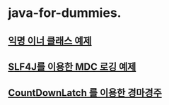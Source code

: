 # java-for-dummies.

## [익명 이너 클래스 예제](https://github.com/psyoblade/java-for-dummies/blob/develop/src/main/java/com/ncsoft/dataplatform/dummies/anonymous/AnonymousInnerClass.java)

## [SLF4J를 이용한 MDC 로깅 예제](https://github.com/psyoblade/java-for-dummies/blob/develop/src/main/java/com/ncsoft/dataplatform/dummies/logging/MoneyTransferUsingMDC.java)

## [CountDownLatch 를 이용한 경마경주](https://github.com/psyoblade/java-for-dummies/blob/develop/src/main/java/com/ncsoft/dataplatform/dummies/concurrent/HorseRaceUsingCountDownLatch.java)
